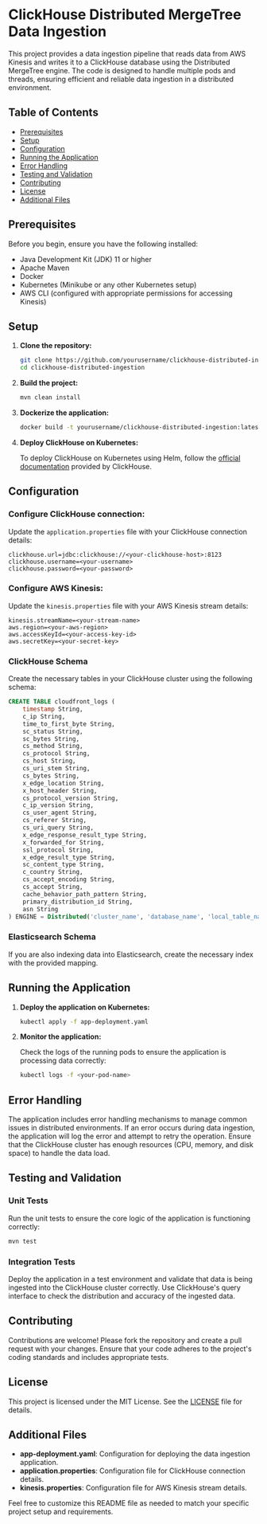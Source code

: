 # ClickHouse Distributed MergeTree Data Ingestion

This project provides a data ingestion pipeline that reads data from AWS Kinesis and writes it to a ClickHouse database using the Distributed MergeTree engine. The code is designed to handle multiple pods and threads, ensuring efficient and reliable data ingestion in a distributed environment.

## Table of Contents

- [Prerequisites](#prerequisites)
- [Setup](#setup)
- [Configuration](#configuration)
- [Running the Application](#running-the-application)
- [Error Handling](#error-handling)
- [Testing and Validation](#testing-and-validation)
- [Contributing](#contributing)
- [License](#license)
- [Additional Files](#additional-files)

## Prerequisites

Before you begin, ensure you have the following installed:

- Java Development Kit (JDK) 11 or higher
- Apache Maven
- Docker
- Kubernetes (Minikube or any other Kubernetes setup)
- AWS CLI (configured with appropriate permissions for accessing Kinesis)

## Setup

1. **Clone the repository:**

   ```bash
   git clone https://github.com/yourusername/clickhouse-distributed-ingestion.git
   cd clickhouse-distributed-ingestion
   ```

2. **Build the project:**

   ```bash
   mvn clean install
   ```

3. **Dockerize the application:**

   ```bash
   docker build -t yourusername/clickhouse-distributed-ingestion:latest .
   ```

4. **Deploy ClickHouse on Kubernetes:**

   To deploy ClickHouse on Kubernetes using Helm, follow the [official documentation](https://clickhouse.tech/docs/en/operations/kubernetes/) provided by ClickHouse.

## Configuration

### Configure ClickHouse connection:

Update the `application.properties` file with your ClickHouse connection details:

```properties
clickhouse.url=jdbc:clickhouse://<your-clickhouse-host>:8123
clickhouse.username=<your-username>
clickhouse.password=<your-password>
```

### Configure AWS Kinesis:

Update the `kinesis.properties` file with your AWS Kinesis stream details:

```properties
kinesis.streamName=<your-stream-name>
aws.region=<your-aws-region>
aws.accessKeyId=<your-access-key-id>
aws.secretKey=<your-secret-key>
```

### ClickHouse Schema

Create the necessary tables in your ClickHouse cluster using the following schema:

```sql
CREATE TABLE cloudfront_logs (
    timestamp String,
    c_ip String,
    time_to_first_byte String,
    sc_status String,
    sc_bytes String,
    cs_method String,
    cs_protocol String,
    cs_host String,
    cs_uri_stem String,
    cs_bytes String,
    x_edge_location String,
    x_host_header String,
    cs_protocol_version String,
    c_ip_version String,
    cs_user_agent String,
    cs_referer String,
    cs_uri_query String,
    x_edge_response_result_type String,
    x_forwarded_for String,
    ssl_protocol String,
    x_edge_result_type String,
    sc_content_type String,
    c_country String,
    cs_accept_encoding String,
    cs_accept String,
    cache_behavior_path_pattern String,
    primary_distribution_id String,
    asn String
) ENGINE = Distributed('cluster_name', 'database_name', 'local_table_name', rand());
```

### Elasticsearch Schema

If you are also indexing data into Elasticsearch, create the necessary index with the provided mapping.

## Running the Application

1. **Deploy the application on Kubernetes:**

   ```bash
   kubectl apply -f app-deployment.yaml
   ```

2. **Monitor the application:**

   Check the logs of the running pods to ensure the application is processing data correctly:

   ```bash
   kubectl logs -f <your-pod-name>
   ```

## Error Handling

The application includes error handling mechanisms to manage common issues in distributed environments. If an error occurs during data ingestion, the application will log the error and attempt to retry the operation. Ensure that the ClickHouse cluster has enough resources (CPU, memory, and disk space) to handle the data load.

## Testing and Validation

### Unit Tests

Run the unit tests to ensure the core logic of the application is functioning correctly:

```bash
mvn test
```

### Integration Tests

Deploy the application in a test environment and validate that data is being ingested into the ClickHouse cluster correctly. Use ClickHouse's query interface to check the distribution and accuracy of the ingested data.

## Contributing

Contributions are welcome! Please fork the repository and create a pull request with your changes. Ensure that your code adheres to the project's coding standards and includes appropriate tests.

## License

This project is licensed under the MIT License. See the [LICENSE](./LICENSE) file for details.

## Additional Files

- **app-deployment.yaml**: Configuration for deploying the data ingestion application.
- **application.properties**: Configuration file for ClickHouse connection details.
- **kinesis.properties**: Configuration file for AWS Kinesis stream details.

Feel free to customize this README file as needed to match your specific project setup and requirements.
